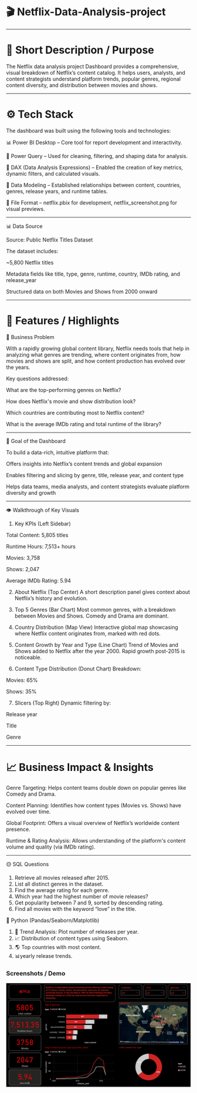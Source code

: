 # **🎬 Netflix-Data-Analysis-project**  

---

# 📝 Short Description / Purpose

The Netflix data analysis project Dashboard provides a comprehensive, visual breakdown of Netflix’s content catalog. It helps users, analysts, and content strategists understand platform trends, popular genres, regional content diversity, and distribution between movies and shows.


---

# ⚙️ Tech Stack

The dashboard was built using the following tools and technologies:

📊 Power BI Desktop – Core tool for report development and interactivity.

📂 Power Query – Used for cleaning, filtering, and shaping data for analysis.

🧠 DAX (Data Analysis Expressions) – Enabled the creation of key metrics, dynamic filters, and calculated visuals.

🔗 Data Modeling – Established relationships between content, countries, genres, release years, and runtime tables.

📁 File Format – netflix.pbix for development, netflix_screenshot.png for visual previews.



---

📊 Data Source

Source: Public Netflix Titles Dataset 

The dataset includes:

~5,800 Netflix titles

Metadata fields like title, type, genre, runtime, country, IMDb rating, and release_year

Structured data on both Movies and Shows from 2000 onward



---

# 🌟 Features / Highlights

🎯 Business Problem

With a rapidly growing global content library, Netflix needs tools that help in analyzing what genres are trending, where content originates from, how movies and shows are split, and how content production has evolved over the years.

Key questions addressed:

What are the top-performing genres on Netflix?

How does Netflix's movie and show distribution look?

Which countries are contributing most to Netflix content?

What is the average IMDb rating and total runtime of the library?



---

🎯 Goal of the Dashboard

To build a data-rich, intuitive platform that:

Offers insights into Netflix’s content trends and global expansion

Enables filtering and slicing by genre, title, release year, and content type

Helps data teams, media analysts, and content strategists evaluate platform diversity and growth



---

👁️ Walkthrough of Key Visuals

1. Key KPIs (Left Sidebar)

Total Content: 5,805 titles

Runtime Hours: 7,513+ hours

Movies: 3,758

Shows: 2,047

Average IMDb Rating: 5.94



2. About Netflix (Top Center)
A short description panel gives context about Netflix’s history and evolution.


3. Top 5 Genres (Bar Chart)
Most common genres, with a breakdown between Movies and Shows. Comedy and Drama are dominant.


4. Country Distribution (Map View)
Interactive global map showcasing where Netflix content originates from, marked with red dots.


5. Content Growth by Year and Type (Line Chart)
Trend of Movies and Shows added to Netflix after the year 2000. Rapid growth post-2015 is noticeable.


6. Content Type Distribution (Donut Chart)
Breakdown:

Movies: 65%

Shows: 35%



7. Slicers (Top Right)
Dynamic filtering by:

Release year

Title

Genre





---

# 📈 Business Impact & Insights

Genre Targeting: Helps content teams double down on popular genres like Comedy and Drama.

Content Planning: Identifies how content types (Movies vs. Shows) have evolved over time.

Global Footprint: Offers a visual overview of Netflix’s worldwide content presence.

Runtime & Rating Analysis: Allows understanding of the platform's content volume and quality (via IMDb rating).


---
🟡 SQL Questions 
1. Retrieve all movies released after 2015.
2. List all distinct genres in the dataset.
3. Find the average rating for each genre.
4. Which year had the highest number of movie releases?
5. Get popularity between 7 and 9, sorted by descending rating.
6. Find all movies with the keyword “love” in the title.

🐍 Python (Pandas/Seaborn/Matplotlib)
1.	📅 Trend Analysis: Plot number of releases per year.
2.	📈 Distribution of content types using Seaborn.
3.	🌎 Top countries with most content.
4.	📊yearly release trends.

### **Screenshots / Demo**  
<img src = "https://github.com/chaitali9881/Netflix-Data-Analysis-project/blob/main/netflix_screenshort.png">
